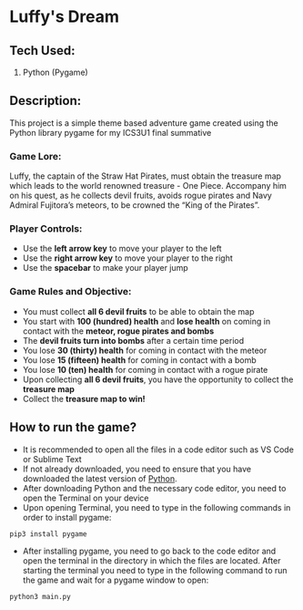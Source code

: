 # Luffy's Dream

## Tech Used:
1. Python (Pygame)

## Description:
This project is a simple theme based adventure game created using the Python library pygame for my ICS3U1 final summative

### Game Lore:
Luffy, the captain of the Straw Hat Pirates, must obtain the treasure map which leads to the world renowned treasure - One Piece. Accompany him on his quest, as he collects devil fruits, avoids rogue pirates and Navy Admiral Fujitora’s meteors, to be crowned the “King of the Pirates”.

### Player Controls:
* Use the **left arrow key** to move your player to the left
* Use the **right arrow key** to move your player to the right
* Use the **spacebar** to make your player jump 

### Game Rules and Objective:
* You must collect **all 6 devil fruits** to be able to obtain the map
* You start with **100 (hundred) health** and **lose health** on coming in contact with the **meteor, rogue pirates and bombs**
* The **devil fruits turn into bombs** after a certain time period
* You lose **30 (thirty) health** for coming in contact with the meteor
* You lose **15 (fifteen) health** for coming in contact with a bomb
* You lose **10 (ten) health** for coming in contact with a rogue pirate
* Upon collecting **all 6 devil fruits**, you have the opportunity to collect the **treasure map**
* Collect the **treasure map to win!**

## How to run the game?
* It is recommended to open all the files in a code editor such as VS Code or Sublime Text
* If not already downloaded, you need to ensure that you have downloaded the latest version of [Python](https://www.python.org/downloads/).
* After downloading Python and the necessary code editor, you need to open the Terminal on your device
* Upon opening Terminal, you need to type in the following commands in order to install pygame:

```
pip3 install pygame
```

* After installing pygame, you need to go back to the code editor and open the terminal in the directory in which the files are located. After starting the terminal you need to type in the following command to run the game and wait for a pygame window to open:

```
python3 main.py
```
